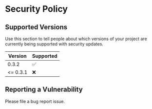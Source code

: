 # Security Policy

## Supported Versions

Use this section to tell people about which versions of your project are
currently being supported with security updates.

| Version | Supported          |
| ------- | ------------------ |
| 0.3.2   | :white_check_mark: |
| <= 0.3.1   | :x:                |

## Reporting a Vulnerability

Please file a bug report issue.
